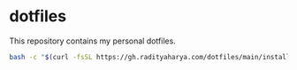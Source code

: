 # dotfiles

This repository contains my personal dotfiles.

```bash
bash -c "$(curl -fsSL https://gh.radityaharya.com/dotfiles/main/install.sh)"
```